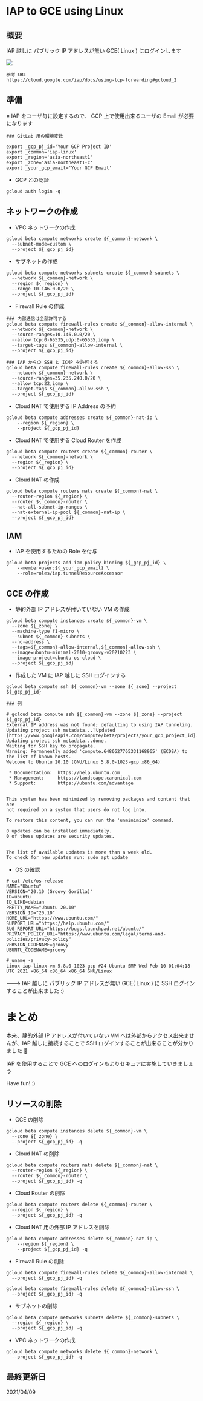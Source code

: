 # IAP to GCE using Linux

## 概要

IAP 越しに パブリック IP アドレスが無い GCE( Linux ) にログインします

![](../img/iap-to-gce.png)

```
参考 URL
https://cloud.google.com/iap/docs/using-tcp-forwarding#gcloud_2
```


## 準備

※ IAP をユーザ毎に設定するので、 GCP 上で使用出来るユーザの Email が必要になります

```
### GitLab 用の環境変数

export _gcp_pj_id='Your GCP Project ID'
export _common='iap-linux'
export _region='asia-northeast1'
export _zone='asia-northeast1-c'
export _your_gcp_email='Your GCP Email'
```

+ GCP との認証

```
gcloud auth login -q
```

## ネットワークの作成

+ VPC ネットワークの作成

```
gcloud beta compute networks create ${_common}-network \
  --subnet-mode=custom \
  --project ${_gcp_pj_id}
```

+ サブネットの作成

```
gcloud beta compute networks subnets create ${_common}-subnets \
  --network ${_common}-network \
  --region ${_region} \
  --range 10.146.0.0/20 \
  --project ${_gcp_pj_id}
```

+ Firewall Rule の作成

```
### 内部通信は全部許可する
gcloud beta compute firewall-rules create ${_common}-allow-internal \
  --network ${_common}-network \
  --source-ranges=10.146.0.0/20 \
  --allow tcp:0-65535,udp:0-65535,icmp \
  --target-tags ${_common}-allow-internal \
  --project ${_gcp_pj_id}

### IAP からの SSH と ICMP を許可する
gcloud beta compute firewall-rules create ${_common}-allow-ssh \
  --network ${_common}-network \
  --source-ranges=35.235.240.0/20 \
  --allow tcp:22,icmp \
  --target-tags ${_common}-allow-ssh \
  --project ${_gcp_pj_id}
```

+ Cloud NAT で使用する IP Address の予約

```
gcloud beta compute addresses create ${_common}-nat-ip \
    --region ${_region} \
    --project ${_gcp_pj_id}
```

+ Cloud NAT で使用する Cloud Router を作成

```
gcloud beta compute routers create ${_common}-router \
  --network ${_common}-network \
  --region ${_region} \
  --project ${_gcp_pj_id}
```

+ Cloud NAT の作成

```
gcloud beta compute routers nats create ${_common}-nat \
  --router-region ${_region} \
  --router ${_common}-router \
  --nat-all-subnet-ip-ranges \
  --nat-external-ip-pool ${_common}-nat-ip \
  --project ${_gcp_pj_id}
```

## IAM

+ IAP を使用するための Role を付与

```
gcloud beta projects add-iam-policy-binding ${_gcp_pj_id} \
    --member=user:${_your_gcp_email} \
    --role=roles/iap.tunnelResourceAccessor
```

## GCE の作成

+ 静的外部 IP アドレスが付いていない VM の作成

```
gcloud beta compute instances create ${_common}-vm \
  --zone ${_zone} \
  --machine-type f1-micro \
  --subnet ${_common}-subnets \
  --no-address \
  --tags=${_common}-allow-internal,${_common}-allow-ssh \
  --image=ubuntu-minimal-2010-groovy-v20210223 \
  --image-project=ubuntu-os-cloud \
  --project ${_gcp_pj_id}
```

+ 作成した VM に IAP 越しに SSH ログインする

```
gcloud beta compute ssh ${_common}-vm --zone ${_zone} --project ${_gcp_pj_id}
```
```
### 例

# gcloud beta compute ssh ${_common}-vm --zone ${_zone} --project ${_gcp_pj_id}
External IP address was not found; defaulting to using IAP tunneling.
Updating project ssh metadata...⠹Updated [https://www.googleapis.com/compute/beta/projects/your_gcp_project_id].
Updating project ssh metadata...done.
Waiting for SSH key to propagate.
Warning: Permanently added 'compute.6486627765331168965' (ECDSA) to the list of known hosts.
Welcome to Ubuntu 20.10 (GNU/Linux 5.8.0-1023-gcp x86_64)

 * Documentation:  https://help.ubuntu.com
 * Management:     https://landscape.canonical.com
 * Support:        https://ubuntu.com/advantage


This system has been minimized by removing packages and content that are
not required on a system that users do not log into.

To restore this content, you can run the 'unminimize' command.

0 updates can be installed immediately.
0 of these updates are security updates.


The list of available updates is more than a week old.
To check for new updates run: sudo apt update
```

+ OS の確認

```
# cat /etc/os-release
NAME="Ubuntu"
VERSION="20.10 (Groovy Gorilla)"
ID=ubuntu
ID_LIKE=debian
PRETTY_NAME="Ubuntu 20.10"
VERSION_ID="20.10"
HOME_URL="https://www.ubuntu.com/"
SUPPORT_URL="https://help.ubuntu.com/"
BUG_REPORT_URL="https://bugs.launchpad.net/ubuntu/"
PRIVACY_POLICY_URL="https://www.ubuntu.com/legal/terms-and-policies/privacy-policy"
VERSION_CODENAME=groovy
UBUNTU_CODENAME=groovy
```
```
# uname -a
Linux iap-linux-vm 5.8.0-1023-gcp #24-Ubuntu SMP Wed Feb 10 01:04:18 UTC 2021 x86_64 x86_64 x86_64 GNU/Linux
```

---> IAP 越しに パブリック IP アドレスが無い GCE( Linux ) に SSH ログインすることが出来ました :)

# まとめ

本来、静的外部 IP アドレスが付いていない VM へは外部からアクセス出来ませんが、IAP 越しに接続することで SSH ログインすることが出来ることが分かりました :raised_hands:

IAP を使用することで GCE へのログインもよりセキュアに実施していきましょう

Have fun! :)


## リソースの削除

+ GCE の削除

```
gcloud beta compute instances delete ${_common}-vm \
  --zone ${_zone} \
  --project ${_gcp_pj_id} -q
```

+ Cloud NAT の削除

```
gcloud beta compute routers nats delete ${_common}-nat \
  --router-region ${_region} \
  --router ${_common}-router \
  --project ${_gcp_pj_id} -q
```

+ Cloud Router の削除

```
gcloud beta compute routers delete ${_common}-router \
  --region ${_region} \
  --project ${_gcp_pj_id} -q
```

+ Cloud NAT 用の外部 IP アドレスを削除

```
gcloud beta compute addresses delete ${_common}-nat-ip \
    --region ${_region} \
    --project ${_gcp_pj_id} -q
```

+ Firewall Rule の削除

```
gcloud beta compute firewall-rules delete ${_common}-allow-internal \
  --project ${_gcp_pj_id} -q

gcloud beta compute firewall-rules delete ${_common}-allow-ssh \
  --project ${_gcp_pj_id} -q
```

+ サブネットの削除

```
gcloud beta compute networks subnets delete ${_common}-subnets \
  --region ${_region} \
  --project ${_gcp_pj_id} -q
```

+ VPC ネットワークの作成

```
gcloud beta compute networks delete ${_common}-network \
  --project ${_gcp_pj_id} -q
```

## 最終更新日

2021/04/09
